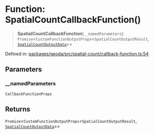 # Function: SpatialCountCallbackFunction()

> **SpatialCountCallbackFunction**(`__namedParameters`): `Promise`\<`CustomFunctionOutputProps`\<`SpatialCountOutputResult`, [`SpatialCountOutputData`](../type-aliases/SpatialCountOutputData.md)\>\>

Defined in: [packages/geoda/src/spatial-count/callback-function.ts:54](https://github.com/GeoDaCenter/openassistant/blob/0c688d870b87d67f5ae44bc9413af48292a3320a/packages/geoda/src/spatial-count/callback-function.ts#L54)

## Parameters

### \_\_namedParameters

`CallbackFunctionProps`

## Returns

`Promise`\<`CustomFunctionOutputProps`\<`SpatialCountOutputResult`, [`SpatialCountOutputData`](../type-aliases/SpatialCountOutputData.md)\>\>
